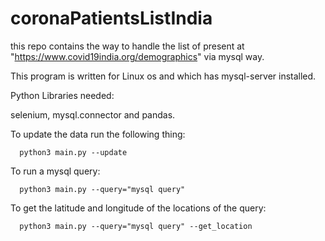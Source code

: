 # coronaPatientsListIndia
this repo contains the way to handle the list of present at "https://www.covid19india.org/demographics" via mysql way.


This program is written for Linux os and which has mysql-server installed.

Python Libraries needed:
   
   selenium, mysql.connector and pandas.

To update the data run the following thing:
   
      python3 main.py --update

To run a mysql query:
  
      python3 main.py --query="mysql query"

To get the latitude and longitude of the locations of the query:
      
      
      python3 main.py --query="mysql query" --get_location
